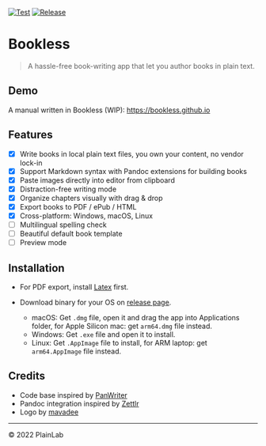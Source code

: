 [![Test](https://github.com/plainlab/bookless/actions/workflows/test.yml/badge.svg)][6]
[![Release](https://img.shields.io/github/v/release/plainlab/bookless)][5]

# Bookless

> A hassle-free book-writing app that let you author books in plain text.

## Demo

A manual written in Bookless (WIP): https://bookless.github.io

## Features

- [x] Write books in local plain text files, you own your content, no vendor lock-in
- [x] Support Markdown syntax with Pandoc extensions for building books
- [x] Paste images directly into editor from clipboard
- [x] Distraction-free writing mode
- [x] Organize chapters visually with drag & drop
- [x] Export books to PDF / ePub / HTML
- [x] Cross-platform: Windows, macOS, Linux
- [ ] Multilingual spelling check
- [ ] Beautiful default book template
- [ ] Preview mode

## Installation

- For PDF export, install [Latex][4] first.
- Download binary for your OS on [release page][5].

  - macOS: Get `.dmg` file, open it and drag the app into Applications folder, for Apple
    Silicon mac: get `arm64.dmg` file instead.
  - Windows: Get `.exe` file and open it to install.
  - Linux: Get `.AppImage` file to install, for ARM laptop: get `arm64.AppImage` file instead.

## Credits

- Code base inspired by [PanWriter][1]
- Pandoc integration inspired by [Zettlr][2]
- Logo by [mavadee][3]

---

&copy; 2022 PlainLab

[1]: https://github.com/mb21/panwriter
[2]: https://github.com/Zettlr/Zettlr
[3]: https://www.flaticon.com/authors/mavadee
[4]: https://www.latex-project.org/get/
[5]: https://github.com/plainlab/bookless/releases
[6]: https://github.com/plainlab/bookless/actions/workflows/test.yml
